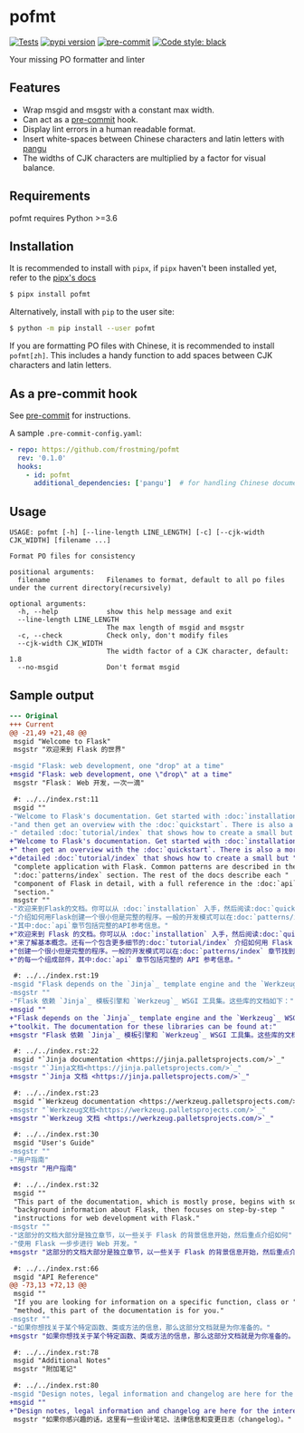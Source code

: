 # pofmt

[![Tests](https://github.com/frostming/pofmt/workflows/Tests/badge.svg)](https://github.com/frostming/pofmt/actions?query=workflow%3Aci)
[![pypi version](https://img.shields.io/pypi/v/pofmt.svg)](https://pypi.org/project/pofmt/)
[![pre-commit](https://img.shields.io/badge/pre--commit-enabled-brightgreen?logo=pre-commit&logoColor=white)](https://github.com/pre-commit/pre-commit)
[![Code style: black](https://img.shields.io/badge/code%20style-black-000000.svg)](https://github.com/psf/black)

Your missing PO formatter and linter

## Features

- Wrap msgid and msgstr with a constant max width.
- Can act as a [pre-commit](https://pre-commit.com/) hook.
- Display lint errors in a human readable format.
- Insert white-spaces between Chinese characters and latin letters with [pangu](https://github.com/vinta/pangu.py)
- The widths of CJK characters are multiplied by a factor for visual balance.

## Requirements

pofmt requires Python >=3.6

## Installation

It is recommended to install with `pipx`, if `pipx` haven't been installed yet, refer to the [pipx's docs](https://github.com/pipxproject/pipx)

```bash
$ pipx install pofmt
```

Alternatively, install with `pip` to the user site:

```bash
$ python -m pip install --user pofmt
```

If you are formatting PO files with Chinese, it is recommended to install `pofmt[zh]`. This includes
a handy function to add spaces between CJK characters and latin letters.

## As a pre-commit hook

See [pre-commit](https://pre-commit.com/) for instructions.

A sample `.pre-commit-config.yaml`:

```yaml
- repo: https://github.com/frostming/pofmt
  rev: '0.1.0'
  hooks:
    - id: pofmt
      additional_dependencies: ['pangu']  # for handling Chinese documents
```

## Usage

```
USAGE: pofmt [-h] [--line-length LINE_LENGTH] [-c] [--cjk-width CJK_WIDTH] [filename ...]

Format PO files for consistency

positional arguments:
  filename              Filenames to format, default to all po files under the current directory(recursively)

optional arguments:
  -h, --help            show this help message and exit
  --line-length LINE_LENGTH
                        The max length of msgid and msgstr
  -c, --check           Check only, don't modify files
  --cjk-width CJK_WIDTH
                        The width factor of a CJK character, default: 1.8
  --no-msgid            Don't format msgid
```

## Sample output

```diff
--- Original
+++ Current
@@ -21,49 +21,48 @@
 msgid "Welcome to Flask"
 msgstr "欢迎来到 Flask 的世界"

-msgid "Flask: web development, one "drop" at a time"
+msgid "Flask: web development, one \"drop\" at a time"
 msgstr "Flask： Web 开发，一次一滴"

 #: ../../index.rst:11
 msgid ""
-"Welcome to Flask's documentation. Get started with :doc:`installation` "
-"and then get an overview with the :doc:`quickstart`. There is also a more"
-" detailed :doc:`tutorial/index` that shows how to create a small but "
+"Welcome to Flask's documentation. Get started with :doc:`installation` and"
+" then get an overview with the :doc:`quickstart`. There is also a more "
+"detailed :doc:`tutorial/index` that shows how to create a small but "
 "complete application with Flask. Common patterns are described in the "
 ":doc:`patterns/index` section. The rest of the docs describe each "
 "component of Flask in detail, with a full reference in the :doc:`api` "
 "section."
 msgstr ""
-"欢迎来到Flask的文档。你可以从 :doc:`installation` 入手，然后阅读:doc:`quickstart`来了解基本概念。还有一个包含更多细节的:doc:`tutorial/index`"
-"介绍如何用Flask创建一个很小但是完整的程序。一般的开发模式可以在:doc:`patterns/index`章节找到。剩下的文档详细的介绍了Flask的每一个组成部件，"
-"其中:doc:`api`章节包括完整的API参考信息。"
+"欢迎来到 Flask 的文档。你可以从 :doc:`installation` 入手，然后阅读:doc:`quickstart` "
+"来了解基本概念。还有一个包含更多细节的:doc:`tutorial/index` 介绍如何用 Flask "
+"创建一个很小但是完整的程序。一般的开发模式可以在:doc:`patterns/index` 章节找到。剩下的文档详细的介绍了 Flask "
+"的每一个组成部件，其中:doc:`api` 章节包括完整的 API 参考信息。"

 #: ../../index.rst:19
-msgid "Flask depends on the `Jinja`_ template engine and the `Werkzeug`_ WSGI toolkit. The documentation for these libraries can be found at:"
-msgstr ""
-"Flask 依赖 `Jinja`_ 模板引擎和 `Werkzeug`_ WSGI 工具集。这些库的文档如下："
+msgid ""
+"Flask depends on the `Jinja`_ template engine and the `Werkzeug`_ WSGI "
+"toolkit. The documentation for these libraries can be found at:"
+msgstr "Flask 依赖 `Jinja`_ 模板引擎和 `Werkzeug`_ WSGI 工具集。这些库的文档如下："

 #: ../../index.rst:22
 msgid "`Jinja documentation <https://jinja.palletsprojects.com/>`_"
-msgstr "`Jinja文档<https://jinja.palletsprojects.com/>`_"
+msgstr "`Jinja 文档 <https://jinja.palletsprojects.com/>`_"

 #: ../../index.rst:23
 msgid "`Werkzeug documentation <https://werkzeug.palletsprojects.com/>`_"
-msgstr "`Werkzeug文档<https://werkzeug.palletsprojects.com/>`_"
+msgstr "`Werkzeug 文档 <https://werkzeug.palletsprojects.com/>`_"

 #: ../../index.rst:30
 msgid "User's Guide"
-msgstr ""
-"用户指南"
+msgstr "用户指南"

 #: ../../index.rst:32
 msgid ""
 "This part of the documentation, which is mostly prose, begins with some "
 "background information about Flask, then focuses on step-by-step "
 "instructions for web development with Flask."
-msgstr ""
-"这部分的文档大部分是独立章节，以一些关于 Flask 的背景信息开始，然后重点介绍如何"
-"使用 Flask 一步步进行 Web 开发。"
+msgstr "这部分的文档大部分是独立章节，以一些关于 Flask 的背景信息开始，然后重点介绍如何使用 Flask 一步步进行 Web 开发。"

 #: ../../index.rst:66
 msgid "API Reference"
@@ -73,13 +72,13 @@
 msgid ""
 "If you are looking for information on a specific function, class or "
 "method, this part of the documentation is for you."
-msgstr ""
-"如果你想找关于某个特定函数、类或方法的信息，那么这部分文档就是为你准备的。"
+msgstr "如果你想找关于某个特定函数、类或方法的信息，那么这部分文档就是为你准备的。"

 #: ../../index.rst:78
 msgid "Additional Notes"
 msgstr "附加笔记"

 #: ../../index.rst:80
-msgid "Design notes, legal information and changelog are here for the interested."
+msgid ""
+"Design notes, legal information and changelog are here for the interested."
 msgstr "如果你感兴趣的话，这里有一些设计笔记、法律信息和变更日志（changelog）。"
```
